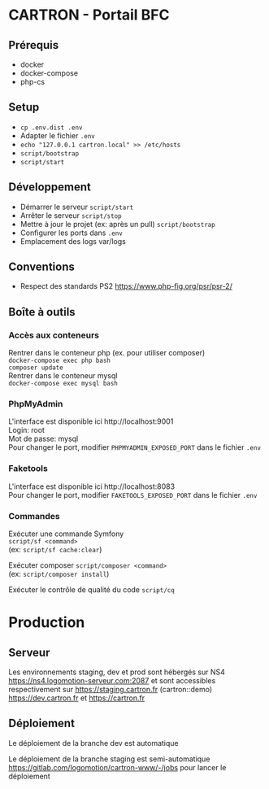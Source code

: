 # CARTRON - Portail BFC

## Prérequis
* docker
* docker-compose
* php-cs

## Setup
* `cp .env.dist .env`
* Adapter le fichier `.env`
* `echo "127.0.0.1 cartron.local" >> /etc/hosts`
* `script/bootstrap`
* `script/start`

## Développement
* Démarrer le serveur `script/start`
* Arrêter le serveur `script/stop`
* Mettre à jour le projet (ex: après un pull) `script/bootstrap`
* Configurer les ports dans `.env`
* Emplacement des logs var/logs

## Conventions
* Respect des standards PS2 https://www.php-fig.org/psr/psr-2/

## Boîte à outils

### Accès aux conteneurs
Rentrer dans le conteneur php (ex. pour utiliser composer)  
`docker-compose exec php bash`   
`composer update`   
Rentrer dans le conteneur mysql  
`docker-compose exec mysql bash` 

### PhpMyAdmin
L'interface est disponible ici http://localhost:9001    
Login: root    
Mot de passe: mysql    
Pour changer le port, modifier `PHPMYADMIN_EXPOSED_PORT` dans le fichier `.env`

### Faketools
L'interface est disponible ici http://localhost:8083    
Pour changer le port, modifier `FAKETOOLS_EXPOSED_PORT` dans le fichier `.env`

### Commandes

Exécuter une commande Symfony  
`script/sf <command>`  
(ex: `script/sf cache:clear`)

Exécuter composer
`script/composer <command>`  
(ex: `script/composer install`)

Exécuter le contrôle de qualité du code
`script/cq`  


# Production


## Serveur
Les environnements staging, dev et prod sont hébergés sur NS4 https://ns4.logomotion-serveur.com:2087 
et sont accessibles respectivement sur https://staging.cartron.fr (cartron::demo) https://dev.cartron.fr et https://cartron.fr


## Déploiement
Le déploiement de la branche dev est automatique

Le déploiement de la branche staging est semi-automatique https://gitlab.com/logomotion/cartron-www/-/jobs pour lancer le déploiement
